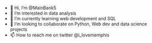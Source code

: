 - 👋 Hi, I’m @MainBank5
- 👀 I’m interested in data analysis 
- 🌱 I’m currently learning web development  and SQL
- 💞️ I’m looking to collaborate on Python, Web dev and data science projects 
- 📫 How to reach me on twitter @i_lovememphis

<!---
MainBank5/MainBank5 is a ✨ special ✨ repository because its `README.md` (this file) appears on your GitHub profile.
You can click the Preview link to take a look at your changes.
--->
